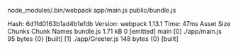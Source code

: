 node_modules/.bin/webpack app/main.js public/bundle.js

Hash: 6d1fd0163b1ad4b1efdb
Version: webpack 1.13.1
Time: 47ms
    Asset     Size  Chunks             Chunk Names
bundle.js  1.71 kB       0  [emitted]  main
   [0] ./app/main.js 95 bytes {0} [built]
   [1] ./app/Greeter.js 148 bytes {0} [built]
